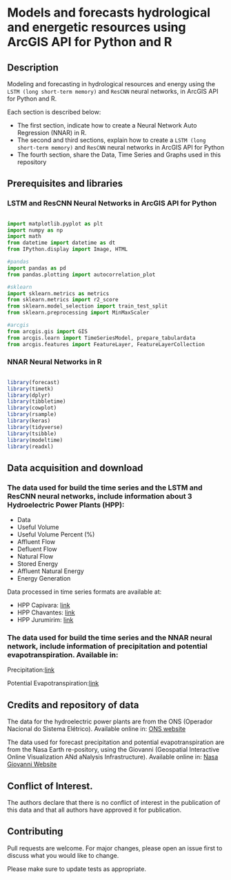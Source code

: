 # Models and forecasts hydrological and energetic resources using ArcGIS API for Python and R

## Description

Modeling and forecasting in hydrological resources and energy using the `LSTM (long short-term memory)` and `ResCNN` neural networks, in ArcGIS API for Python and R.

Each section is described below:

* The first section, indicate how to create a Neural Network Auto Regression (NNAR) in R.
* The second and third sections, explain how to create a `LSTM (long short-term memory)` and `ResCNN` neural networks in ArcGIS API for Python
* The fourth section, share the Data, Time Series and Graphs used in this repository

## Prerequisites and libraries

### LSTM and ResCNN Neural Networks in ArcGIS API for Python

```python

import matplotlib.pyplot as plt
import numpy as np
import math
from datetime import datetime as dt
from IPython.display import Image, HTML

#pandas
import pandas as pd
from pandas.plotting import autocorrelation_plot

#sklearn
import sklearn.metrics as metrics
from sklearn.metrics import r2_score
from sklearn.model_selection import train_test_split
from sklearn.preprocessing import MinMaxScaler

#arcgis
from arcgis.gis import GIS
from arcgis.learn import TimeSeriesModel, prepare_tabulardata
from arcgis.features import FeatureLayer, FeatureLayerCollection
```

### NNAR Neural Networks in R

```R

library(forecast)
library(timetk)
library(dplyr)
library(tibbletime)
library(cowplot)
library(rsample)
library(keras)
library(tidyverse)
library(tsibble) 
library(modeltime)
library(readxl)
```

## Data acquisition and download

### The data used for build the time series and the LSTM and ResCNN neural networks, include information about 3 Hydroelectric Power Plants (HPP):

* Data
* Useful Volume
* Useful Volume Percent (%)
* Affluent Flow
* Defluent Flow
* Natural Flow
* Stored Energy 
* Affluent Natural Energy
* Energy Generation

Data processed in time series formats are available at: 

* HPP Capivara: [link](https://arcg.is/1u158D) 
* HPP Chavantes: [link](https://arcg.is/1O1Wq11)
* HPP Jurumirim: [link](https://arcg.is/1WTWX)

### The data used for build the time series and the NNAR neural network, include information of precipitation and potential evapotranspiration. Available in:

Precipitation:[link](https://arcg.is/149qym3)

Potential Evapotranspiration:[link](https://arcg.is/0L9iSy0)

## Credits and repository of data

The data for the hydroelectric power plants are from the ONS (Operador Nacional do Sistema Elétrico). Available online in: [ONS website](https://dados.ons.org.br/)

The data used for forecast precipitation and potential evapotranspiration are from the Nasa Earth re-pository, using the Giovanni (Geospatial Interactive Online Visualization ANd aNalysis Infrastructure). Available online in: [Nasa Giovanni Website](https://giovanni.gsfc.nasa.gov/giovanni/)


## Conflict of Interest.

The authors declare that there is no conflict of interest in the publication of this data and that all authors have approved it for publication.

## Contributing

Pull requests are welcome. For major changes, please open an issue first
to discuss what you would like to change.

Please make sure to update tests as appropriate.




